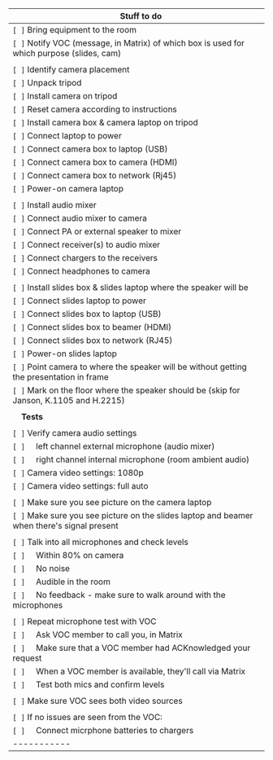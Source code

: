 |&nbsp;&nbsp;&nbsp;&nbsp;**Stuff to do**|
|-----------|
|`[ ]` Bring equipment to the room|
|`[ ]` Notify VOC (message, in Matrix) of which box is used for which purpose (slides, cam)|
| |
|`[ ]` Identify camera placement|
|`[ ]` Unpack tripod|
|`[ ]` Install camera on tripod|
|`[ ]` Reset camera according to instructions|
|`[ ]` Install camera box & camera laptop on tripod|
|`[ ]` Connect laptop to power|
|`[ ]` Connect camera box to laptop (USB)|
|`[ ]` Connect camera box to camera (HDMI)|
|`[ ]` Connect camera box to network (Rj45)|
|`[ ]` Power-on camera laptop|
| |
|`[ ]` Install audio mixer|
|`[ ]` Connect audio mixer to camera|
|`[ ]` Connect PA or external speaker to mixer|
|`[ ]` Connect receiver(s) to audio mixer|
|`[ ]` Connect chargers to the receivers|
|`[ ]` Connect headphones to camera|
| |
|`[ ]` Install slides box & slides laptop where the speaker will be|
|`[ ]` Connect slides laptop to power|
|`[ ]` Connect slides box to laptop (USB)|
|`[ ]` Connect slides box to beamer (HDMI)|
|`[ ]` Connect slides box to network (RJ45)|
|`[ ]` Power-on slides laptop|
|`[ ]` Point camera to where the speaker will be without getting the presentation in frame|
|`[ ]` Mark on the floor where the speaker should be (skip for Janson, K.1105 and H.2215)|
| |
|&nbsp;&nbsp;&nbsp;&nbsp;**Tests**|
| |
|`[ ]` Verify camera audio settings|
|`[ ]` &nbsp;&nbsp;&nbsp;&nbsp;left channel external microphone (audio mixer)|
|`[ ]` &nbsp;&nbsp;&nbsp;&nbsp;right channel internal microphone (room ambient audio)|
|`[ ]` Camera video settings: 1080p|
|`[ ]` Camera video settings: full auto|
| |
|`[ ]` Make sure you see picture on the camera laptop|
|`[ ]` Make sure you see picture on the slides laptop and beamer when there's signal present|
| |
|`[ ]` Talk into all microphones and check levels|
|`[ ]` &nbsp;&nbsp;&nbsp;&nbsp;Within 80% on camera|
|`[ ]` &nbsp;&nbsp;&nbsp;&nbsp;No noise|
|`[ ]` &nbsp;&nbsp;&nbsp;&nbsp;Audible in the room|
|`[ ]` &nbsp;&nbsp;&nbsp;&nbsp;No feedback - make sure to walk around with the microphones|
||
|`[ ]` Repeat microphone test with VOC|
|`[ ]` &nbsp;&nbsp;&nbsp;&nbsp;Ask VOC member to call you, in Matrix |
|`[ ]` &nbsp;&nbsp;&nbsp;&nbsp;Make sure that a VOC member had ACKnowledged your request|
|`[ ]` &nbsp;&nbsp;&nbsp;&nbsp;When a VOC member is available, they'll call via Matrix|
|`[ ]` &nbsp;&nbsp;&nbsp;&nbsp;Test both mics and confirm levels |
||
|`[ ]` Make sure VOC sees both video sources|
||
|`[ ]` If no issues are seen from the VOC:|
|`[ ]` &nbsp;&nbsp;&nbsp;&nbsp;Connect micrphone batteries to chargers|
|-----------|

